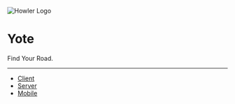 ![Howler Logo](https://s3.amazonaws.com/fugitive-labs/yote/Howler-02.png)

Yote
======

Find Your Road.


* * *

- [Client](./client)
- [Server](./server)
- [Mobile](./mobile)
